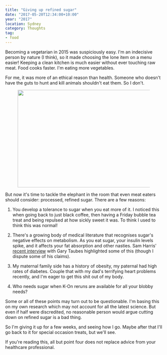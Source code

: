 ```yaml
---
title: "Giving up refined sugar"
date: "2017-05-20T12:34:00+10:00"
year: "2017"
location: Sydney
category: Thoughts
tag:
- food
---
```

Becoming a vegetarian in 2015 was suspiciously easy. I'm an indecisive person by nature (I think), so it made choosing the lone item on a menu easier! Keeping a clean kitchen is much easier without ever touching raw meat. Food cooks faster. I'm eating more vegetables.

For me, it was more of an ethical reason than health. Someone who doesn't have the guts to hunt and kill animals shouldn't eat them. So I don't.

<figure><img src="https://rubenerd.com/files/2017/konkeeki@1x.jpg" alt="" style="width:500px; height:312px" srcset="https://rubenerd.com/files/2017/konkeeki@1x.jpg 1x, https://rubenerd.com/files/2017/konkeeki@2x.jpg 2x" />
</figure>

But now it's time to tackle the elephant in the room that even meat eaters should consider: processed, refined sugar. There are a few reasons:

1. You develop a tolerance to sugar when you eat more of it. I noticed this when going back to just black coffee, then having a Friday bubble tea treat and being repulsed at how sickly sweet it was. To think I used to think this was normal!

2. There's a growing body of medical literature that recognises sugar's negative effects on metabolism. As you eat sugar, your insulin levels spike, and it affects your fat absorption and other nasties. Sam Harris' [recent interview] with Gary Taubes highlighted some of this (though I dispute some of his claims).

3. My maternal family side has a history of obesity, my paternal had high rates of diabetes. Couple that with my dad's terrifying heart problems recently, and I'm eager to get this shit out of my body.

4. Who needs sugar when K-On reruns are available for all your blobby needs?

Some or all of these points may turn out to be questionable. I'm basing this on my own research which may not account for all the latest science. But even if half were discredited, no reasonable person would argue cutting down on refined sugar is a bad thing.

So I'm giving it up for a few weeks, and seeing how I go. Maybe after that I'll go back to it for special occasion treats, but we'll see.

If you're reading this, all but point four does not replace advice from your healthcare professional.

[recent interview]: https://www.samharris.org/podcast/item/what-should-we-eat

